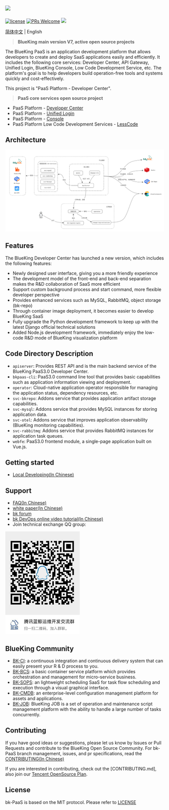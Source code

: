 ![](docs/resource/img/bk_paas_en.png)
---

[![license](https://img.shields.io/badge/license-MIT-brightgreen.svg?style=flat)](https://github.com/TencentBlueKing/bk-paas/blob/main/LICENSE.txt) [![PRs Welcome](https://img.shields.io/badge/PRs-welcome-brightgreen.svg)](https://github.com/TencentBlueKing/bk-paas/pulls) [![](https://travis-ci.com/Tencent/bk-PaaS.svg?token=ypkHQqxUR3Y3ctuD7qFS&branch=master)](https://travis-ci.com/Tencent/bk-PaaS)

[简体中文](README.md) | English

> **BlueKing main version V7, active open source projects**

The BlueKing PaaS is an application development platform that allows developers to create and deploy SaaS applications
easily and efficiently. It includes the following core services: Developer Center, API Gateway, Unified Login, BlueKing
Console, Low Code Development Service, etc. The platform's goal is to help developers build operation-free tools and
systems quickly and cost-effectively.

This project is "PaaS Platform - Developer Center".

> **PaaS core services open source project**

- PaaS Platform - [Developer Center](https://github.com/TencentBlueKing/blueking-paas)
- PaaS Platform - [Unified Login](https://github.com/TencentBlueKing/bk-user)
- PaaS Platform - [Console](https://github.com/TencentBlueKing/blueking-console)
- PaaS Platform Low Code Development Services - [LessCode](https://github.com/TencentBlueKing/bk-lesscode)

## Architecture

![img](docs/resource/img/architecture-202305.png)

## Features

The BlueKing Developer Center has launched a new version, which includes the following features:

- Newly designed user interface, giving you a more friendly experience
- The development model of the front-end and back-end separation makes the R&D collaboration of SaaS more efficient
- Support custom background process and start command, more flexible developer perspective
- Provides enhanced services such as MySQL, RabbitMQ, object storage (bk-repo)
- Through container image deployment, it becomes easier to develop BlueKing SaaS
- Fully upgrade the Python development framework to keep up with the latest Django official technical solutions
- Added Node.js development framework, immediately enjoy the low-code R&D mode of BlueKing visualization platform

## Code Directory Description

- `apiserver`: Provides REST API and is the main backend service of the BlueKing PaaS3.0 Developer Center.
- `bkpaas-cli`: PaaS3.0 command line tool that provides basic capabilities such as application information viewing and
  deployment.
- `operator`: Cloud-native application operator responsible for managing the application status, dependency resources,
  etc.
- `svc-bkrepo`: Addons service that provides application artifact storage capabilities.
- `svc-mysql`: Addons service that provides MySQL instances for storing application data.
- `svc-otel`: Addons service that improves application observability (BlueKing monitoring capabilities).
- `svc-rabbitmq`: Addons service that provides RabbitMQ instances for application task queues.
- `webfe`: PaaS3.0 frontend module, a single-page application built on Vue.js.

## Getting started

- [Local Developing(In Chinese)](docs/DEVELOP_GUIDE.md)

## Support

- [FAQ(In Chinese)](https://bk.tencent.com/docs/markdown/PaaS平台/产品白皮书/常见问题/FAQ.md)
- [white paper(In Chinese)](https://bk.tencent.com/docs/markdown/PaaS平台/产品白皮书/产品简介/README.md)
- [bk forum](https://bk.tencent.com/s-mart/community)
- [bk DevOps online video tutorial(In Chinese)](https://bk.tencent.com/s-mart/video)
- Join technical exchange QQ group:

![img](docs/resource/img/bk_qq_group.png)

## BlueKing Community

- [BK-CI](https://github.com/TencentBlueKing/bk-ci): a continuous integration and continuous delivery system that can
  easily present your R & D process to you.
- [BK-BCS](https://github.com/TencentBlueKing/bk-bcs): a basic container service platform which provides orchestration
  and management for micro-service business.
- [BK-SOPS](https://github.com/TencentBlueKing/bk-sops): an lightweight scheduling SaaS for task flow scheduling and
  execution through a visual graphical interface.
- [BK-CMDB](https://github.com/TencentBlueKing/bk-cmdb): an enterprise-level configuration management platform for
  assets and applications.
- [BK-JOB](https://github.com/TencentBlueKing/bk-job): BlueKing JOB is a set of operation and maintenance script
  management platform with the ability to handle a large number of tasks concurrently.

## Contributing

If you have good ideas or suggestions, please let us know by Issues or Pull Requests and contribute to the BlueKing
Open Source Community. For bk-PaaS branch management, issues, and pr specifications, read
the [CONTRIBUTING(In Chinese)](docs/CONTRIBUTING.md)

If you are interested in contributing, check out the [CONTRIBUTING.md], also join
our [Tencent OpenSource Plan](https://opensource.tencent.com/contribution).

## License

bk-PaaS is based on the MIT protocol. Please refer to [LICENSE](LICENSE.txt)
